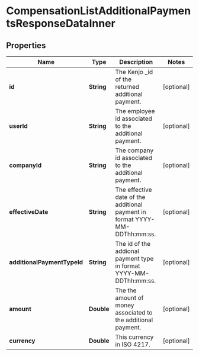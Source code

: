 

# CompensationListAdditionalPaymentsResponseDataInner


## Properties

| Name | Type | Description | Notes |
|------------ | ------------- | ------------- | -------------|
|**id** | **String** | The Kenjo _id of the returned additional payment. |  [optional] |
|**userId** | **String** | The employee id associated to the additional payment. |  [optional] |
|**companyId** | **String** | The company id associated to the additional payment. |  [optional] |
|**effectiveDate** | **String** | The effective date of the additional payment in format YYYY-MM-DDThh:mm:ss. |  [optional] |
|**additionalPaymentTypeId** | **String** | The id of the addional payment type in format YYYY-MM-DDThh:mm:ss. |  [optional] |
|**amount** | **Double** | The the amount of money associated to the additional payment. |  [optional] |
|**currency** | **Double** | This currency in ISO 4217. |  [optional] |




